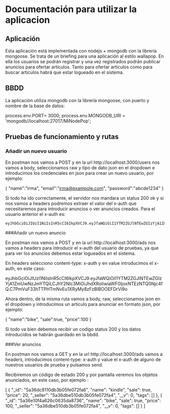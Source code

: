 # Documentación para utilizar la aplicacion

## Aplicación

Esta aplicación está implementada con nodejs + mongodb con la librería mongoose. Se trata de un briefing para una aplicación al estilo wallapop. En ella 
los usuarios se podrán registrar y una vez registrados podrán publicar anuncios para ofertar articulos. Tanto para ofertar articulos como para buscar articulos 
habrá que estar logueado en el sistema.

## BBDD

La aplicación utiliza mongodb con la librería mongoose, con puerto y nombre de la base de datos:

process.env.PORT= 3000;
process.env.MONGODB_URI =   'mongodb//localhost:27017/MiNodePop';

## Pruebas de funcionamiento y rutas

### Añadir un nuevo usuario

En postman nos vamos a POST y en la url http://localhost:3000/users nos vamos a body, seleccionamos raw y tipo de dato json en el dropdown e introducimos los credenciales en json para crear un nuevo usuario, por ejemplo: 

{
	"name":"irma",
	"email":"irma@exampole.com",
	"password":"abcde1234"
}

Si todo ha ido correctamente, el servidor nos mandara un status 200 ok y si nos vamos a headers podremos extraer el valor del x-auth que necesitaremos para introducir anuncios o ver anuncios creados. Para el usuario anterior el x-auth es: 

    eyJhbGciOiJIUzI1NiIsInR5cCI6IkpXVCJ9.eyJfaWQiOiI1YTM2ZGJlNTEwZGIzYjA1ZmUwNzJmYTQiLCJhY2Nlc3MiOiJhdXRoIiwiaWF0IjoxNTEzNTQ0Njc4fQ.C7PmVuF33hTTPHTmNvEu1XRyMy8zFzBlBOOEFDrVi9o

###Añadir un nuevo anuncio

En postman nos vamos a POST y en la url http://localhost:3000/ads nos vamos a headers para introducir el x-auth del usuario de pruebas, ya que para ver los anuncios debemos estar logueados en el sistema.

En headers selecciono content-type: x-auth y en value introducimos el x-auth, en este caso: 

eyJhbGciOiJIUzI1NiIsInR5cCI6IkpXVCJ9.eyJfaWQiOiI1YTM2ZGJlNTEwZGIzYjA1ZmUwNzJmYTQiLCJhY2Nlc3MiOiJhdXRoIiwiaWF0IjoxNTEzNTQ0Njc4fQ.C7PmVuF33hTTPHTmNvEu1XRyMy8zFzBlBOOEFDrVi9o

Ahora dentro, de la misma ruta vamos a body, raw, seleccionamos json en el dropdown y introducimos un articulo para anunciar en formato json, por ejemplo:

{
	"name":"bike",
	"sale":true,
	"price":100
}

Si todo va bien debemos recibir un codigo status 200 y los datos introducidos se habrán guardado en la bbdd.

###Ver anuncios

En postman nos vamos a GET y en la url http://localhost:3000/ads vamos a headers, introducimos content-type: x-auth y value el x-auth de alguno de nuestros usuarios de prueba y pulsamos send.

Recibiremos un código de estado 200 y por pantalla veremos los objetos anunciados, en este caso, por ejemplo :

[
    {
        "_id": "5a36dc8110db3b05fe072fa6",
        "name": "kindle",
        "sale": true,
        "price": 20,
        "_seller": "5a36dbe510db3b05fe072fa4",
        "__v": 0,
        "tags": []
    },
    {
        "_id": "5a36e10f4a626c0635da8736",
        "name": "bike",
        "sale": true,
        "price": 100,
        "_seller": "5a36dbe510db3b05fe072fa4",
        "__v": 0,
        "tags": []
    }
]